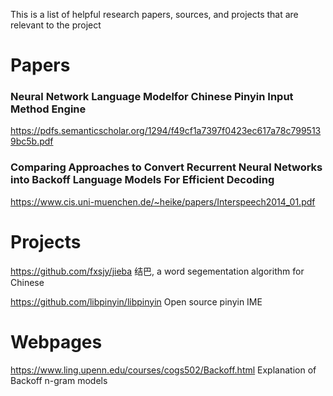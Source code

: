 This is a list of helpful research papers, sources, and projects that are relevant to the project

# Papers 
### Neural Network Language Modelfor Chinese Pinyin Input Method Engine
https://pdfs.semanticscholar.org/1294/f49cf1a7397f0423ec617a78c7995139bc5b.pdf

### Comparing Approaches to Convert Recurrent Neural Networks into Backoff Language Models For Efficient Decoding
https://www.cis.uni-muenchen.de/~heike/papers/Interspeech2014_01.pdf 

# Projects
https://github.com/fxsjy/jieba
结巴, a word segementation algorithm for Chinese 

https://github.com/libpinyin/libpinyin
Open source pinyin IME

# Webpages
https://www.ling.upenn.edu/courses/cogs502/Backoff.html
Explanation of Backoff n-gram models

